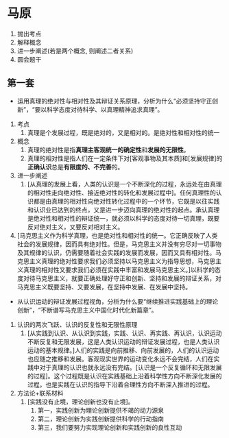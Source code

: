 # 马原

1. 抛出考点
2. 解释概念
3. 进一步阐述(若是两个概念, 则阐述二者关系)
4. 圆会题干

## 第一套

- 运用真理的绝对性与相对性及其辩证关系原理，分析为什么“必须坚持守正创新”，“要以科学态度对待科学、以真理精神追求真理”。

1. 考点
   1. 真理是个发展过程，既是绝对的，又是相对的。是绝对性和相对性的统一
2. 概念
   1. 真理的绝对性是指**真理主客观统一的确定性**和**发展的无限性**。
   2. 真理的相对性是指人们在一定条件下对[客观事物及其本质]和[发展规律]的**正确认识**总是**有限度的、不完善**的。
3. 进一步阐述
   1. [从真理的发展上看，人类的认识是一个不断深化的过程，永远处在由真理的相对性走向绝对性、接近绝对性的转化和发展过程中]。任何真理性的认识都是由真理的相对性向绝对性转化过程中的一个环节，它既是以往实践和认识业已达到的终点，又是进一步迈向真理的绝对性的起点。承认真理是绝对性和相对性的辩证统一，就必须以科学的态度对待一切真理，既要反对绝对主义，又要反对相对主义。
4. [马克思主义作为科学真理，也是绝对性和相对性的统一。它正确反映了人类社会的发展规律，因而具有绝对性。但是，马克思主义并没有穷尽对一切事物及其规律的认识，仍需要随着社会实践的发展而发展，因而又具有相对性。马克思主义真理的绝对性要求我们必须坚持以马克思主义为指导思想，马克思主义真理的相对性又要求我们必须在实践中丰富和发展马克思主义。]以科学的态度对待马克思主义，就要正确处理好守正和创新、坚持和发展的辩证关系，对马克思主义既要坚持、又要发展，在坚持中发展、在发展中坚持。

- 从认识运动的辩证发展过程视角，分析为什么要“继续推进实践基础上的理论创新”，“不断谱写马克思主义中国化时代化新篇章”。

1. 认识的两次飞跃、认识的反复性和无限性原理
   1. [从实践到认识、从认识到实践，实践、认识、再实践、再认识，认识运动不断反复和无限发展，这是人类认识运动的辩证发展过程，也是人类认识运动的基本规律。]人们的实践是向前推移、向前发展的，人们的认识运动也应随之推移和发展。客观现实世界的运动变化永远不会完结，人们在实践中对于真理的认识也就永远没有完结。[认识是一个反复循环和无限发展的过程]。这个过程既是认识在实践基础上沿着科学性方向不断深化发展的过程，也是实践在认识的指导下沿着合理性方向不断深入推进的过程。
2. 方法论+联系材料
   1. [实践没有止境，理论创新也没有止境]。
      1. 第一，实践创新为理论创新提供不竭的动力源泉
      2. 第二，理论创新为实践创新提供科学的行动指南
      3. 第三，我们要努力实现理论创新和实践创新的良性互动

